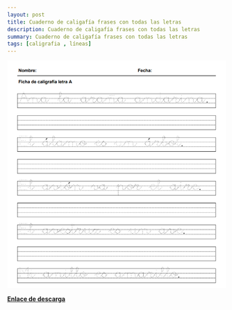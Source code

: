 ```yaml
---
layout: post
title: Cuaderno de caligafía frases con todas las letras
description: Cuaderno de caligafía frases con todas las letras
summary: Cuaderno de caligafía frases con todas las letras
tags: [caligrafia , líneas]
---
```


![imagen](/images/08090738-8860-406c-a86c-3860c5126d9e.png)

[**Enlace de descarga**](https://drive.google.com/file/d/16aamH92RLozN6f2dXwJLl1nRBPiDiw1Q/view?usp=sharing)
